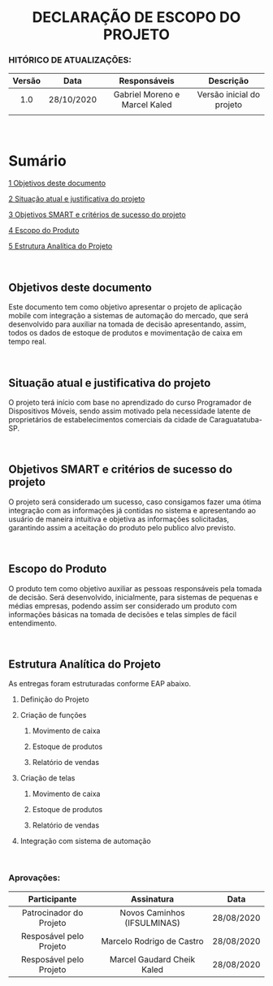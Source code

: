 <h1 align="center"> DECLARAÇÃO DE ESCOPO DO PROJETO</h1>

### HITÓRICO DE ATUALIZAÇÕES:
| **Versão** |  **Data**  |       **Responsáveis**        |       **Descrição**       |
| :--------: | :--------: | :---------------------------: | :-----------------------: |
|    1.0     | 28/10/2020 | Gabriel Moreno e Marcel Kaled | Versão inicial do projeto |
|            |            |                               |                           |

<br>

Sumário 
=======

[1 Objetivos deste documento](#objetivos-deste-documento)

[2 Situação atual e justificativa do projeto](#situação-atual-e-justificativa-do-projeto)

[3 Objetivos SMART e critérios de sucesso do projeto](#objetivos-smart-e-critérios-de-sucesso-do-projeto)

[4 Escopo do Produto](#escopo-do-produto)

[5 Estrutura Analítica do Projeto](#estrutura-analítica-do-projeto)

<br>

## Objetivos deste documento

Este documento tem como objetivo apresentar o projeto de aplicação
mobile com integração a sistemas de automação do mercado, que será
desenvolvido para auxiliar na tomada de decisão apresentando, assim,
todos os dados de estoque de produtos e movimentação de caixa em tempo
real.

<br>

## Situação atual e justificativa do projeto

O projeto terá início com base no aprendizado do curso Programador de
Dispositivos Móveis, sendo assim motivado pela necessidade latente de
proprietários de estabelecimentos comerciais da cidade de
Caraguatatuba-SP.

<br>

## Objetivos SMART e critérios de sucesso do projeto

O projeto será considerado um sucesso, caso consigamos fazer uma ótima
integração com as informações já contidas no sistema e apresentando ao
usuário de maneira intuitiva e objetiva as informações solicitadas,
garantindo assim a aceitação do produto pelo publico alvo previsto.

<br>

## Escopo do Produto

O produto tem como objetivo auxiliar as pessoas responsáveis pela tomada
de decisão. Será desenvolvido, inicialmente, para sistemas de pequenas e
médias empresas, podendo assim ser considerado um produto com
informações básicas na tomada de decisões e telas simples de fácil
entendimento.

<br>

## Estrutura Analítica do Projeto

As entregas foram estruturadas conforme EAP abaixo.

1.  Definição do Projeto

2.  Criação de funções

    1.  Movimento de caixa

    2.  Estoque de produtos

    3.  Relatório de vendas

3.  Criação de telas

    1.  Movimento de caixa

    2.  Estoque de produtos

    3.  Relatório de vendas

4.  Integração com sistema de automação

<br>

### Aprovações:

|    **Participante**    |       **Assinatura**       |  **Data**  |
| :---------------------: | :-------------------------: | :--------: |
| Patrocinador do Projeto | Novos Caminhos (IFSULMINAS) | 28/08/2020 |
| Resposável pelo Projeto |  Marcelo Rodrigo de Castro  | 28/08/2020 |
| Resposável pelo Projeto | Marcel Gaudard Cheik Kaled  | 28/08/2020 |




